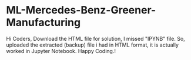 # ML-Mercedes-Benz-Greener-Manufacturing
Hi Coders,
Download the HTML file for solution, I missed "IPYNB" file.
So, uploaded the extracted (backup) file i had in HTML format, it is actually worked in Jupyter Notebook.
Happy Coding.!
